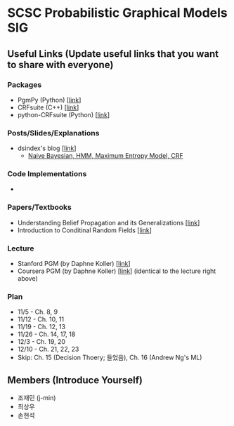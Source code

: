 # SCSC Probabilistic Graphical Models SIG

## Useful Links (Update useful links that you want to share with everyone)

### Packages
- PgmPy (Python) [[link](http://pgmpy.org/)]
- CRFsuite (C++) [[link](http://www.chokkan.org/software/crfsuite/)]
- python-CRFsuite (Python) [[link](https://python-crfsuite.readthedocs.io/en/latest)]

### Posts/Slides/Explanations
- dsindex's blog [[link](http://dsindex.github.io/)]
  - [Naive Bayesian, HMM, Maximum Entropy Model, CRF](https://github.com/dsindex/blog/wiki/%5Bstatistics%5D-Naive-Bayesian,-HMM,-Maximum-Entropy-Model,-CRF)

### Code Implementations
- 

### Papers/Textbooks
- Understanding Belief Propagation and its Generalizations [[link](http://www.merl.com/publications/docs/TR2001-22.pdf)]
- Introduction to Conditinal Random Fields [[link](http://homepages.inf.ed.ac.uk/csutton/publications/crftut-fnt.pdf)]


### Lecture
- Stanford PGM (by Daphne Koller) [[link](https://www.youtube.com/playlist?list=PL50E6E80E8525B59C)]
- Coursera PGM (by Daphne Koller) [[link](https://www.coursera.org/learn/probabilistic-graphical-models/)\] (identical to the lecture right above)

### Plan
- 11/5  - Ch. 8, 9
- 11/12 - Ch. 10, 11
- 11/19 - Ch. 12, 13
- 11/26 - Ch. 14, 17, 18
- 12/3  - Ch. 19, 20
- 12/10 - Ch. 21, 22, 23
- Skip: Ch. 15 (Decision Thoery; 들었음),  Ch. 16 (Andrew Ng's ML)




## Members (Introduce Yourself)
- 조재민 (j-min)
- 최상우
- 손현석
